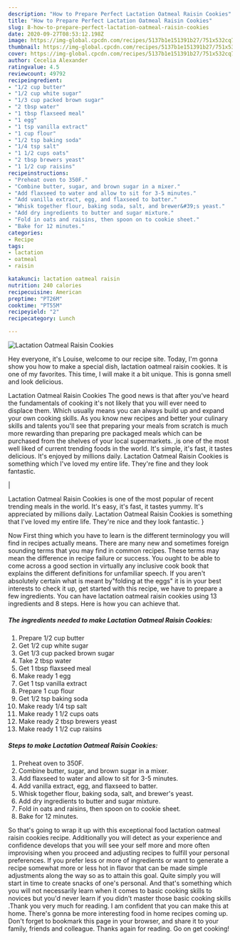 ```yaml
---
description: "How to Prepare Perfect Lactation Oatmeal Raisin Cookies"
title: "How to Prepare Perfect Lactation Oatmeal Raisin Cookies"
slug: 8-how-to-prepare-perfect-lactation-oatmeal-raisin-cookies
date: 2020-09-27T08:53:12.198Z
image: https://img-global.cpcdn.com/recipes/5137b1e151391b27/751x532cq70/lactation-oatmeal-raisin-cookies-recipe-main-photo.jpg
thumbnail: https://img-global.cpcdn.com/recipes/5137b1e151391b27/751x532cq70/lactation-oatmeal-raisin-cookies-recipe-main-photo.jpg
cover: https://img-global.cpcdn.com/recipes/5137b1e151391b27/751x532cq70/lactation-oatmeal-raisin-cookies-recipe-main-photo.jpg
author: Cecelia Alexander
ratingvalue: 4.5
reviewcount: 49792
recipeingredient:
- "1/2 cup butter"
- "1/2 cup white sugar"
- "1/3 cup packed brown sugar"
- "2 tbsp water"
- "1 tbsp flaxseed meal"
- "1 egg"
- "1 tsp vanilla extract"
- "1 cup flour"
- "1/2 tsp baking soda"
- "1/4 tsp salt"
- "1 1/2 cups oats"
- "2 tbsp brewers yeast"
- "1 1/2 cup raisins"
recipeinstructions:
- "Preheat oven to 350F."
- "Combine butter, sugar, and brown sugar in a mixer."
- "Add flaxseed to water and allow to sit for 3-5 minutes."
- "Add vanilla extract, egg, and flaxseed to batter."
- "Whisk together flour, baking soda, salt, and brewer&#39;s yeast."
- "Add dry ingredients to butter and sugar mixture."
- "Fold in oats and raisins, then spoon on to cookie sheet."
- "Bake for 12 minutes."
categories:
- Recipe
tags:
- lactation
- oatmeal
- raisin

katakunci: lactation oatmeal raisin 
nutrition: 240 calories
recipecuisine: American
preptime: "PT26M"
cooktime: "PT55M"
recipeyield: "2"
recipecategory: Lunch

---
```



![Lactation Oatmeal Raisin Cookies](https://img-global.cpcdn.com/recipes/5137b1e151391b27/751x532cq70/lactation-oatmeal-raisin-cookies-recipe-main-photo.jpg)

Hey everyone, it's Louise, welcome to our recipe site. Today, I'm gonna show you how to make a special dish, lactation oatmeal raisin cookies. It is one of my favorites. This time, I will make it a bit unique. This is gonna smell and look delicious.

Lactation Oatmeal Raisin Cookies The good news is that after you've heard the fundamentals of cooking it's not likely that you will ever need to displace them. Which usually means you can always build up and expand your own cooking skills. As you know new recipes and better your culinary skills and talents you'll see that preparing your meals from scratch is much more rewarding than preparing pre packaged meals which can be purchased from the shelves of your local supermarkets.
,is one of the most well liked of current trending foods in the world. It's simple, it's fast, it tastes delicious. It's enjoyed by millions daily. Lactation Oatmeal Raisin Cookies is something which I've loved my entire life. They're fine and they look fantastic.


|


Lactation Oatmeal Raisin Cookies is one of the most popular of recent trending meals in the world. It's easy, it's fast, it tastes yummy. It's appreciated by millions daily. Lactation Oatmeal Raisin Cookies is something that I've loved my entire life. They're nice and they look fantastic.
}

Now First thing which you have to learn is the different terminology you will find in recipes actually means. There are many new and sometimes foreign sounding terms that you may find in common recipes. These terms may mean the difference in recipe failure or success. You ought to be able to come across a good section in virtually any inclusive cook book that explains the different definitions for unfamiliar speech. If you aren't absolutely certain what is meant by"folding at the eggs" it is in your best interests to check it up,
get started with this recipe, we have to prepare a few ingredients. You can have lactation oatmeal raisin cookies using 13 ingredients and 8 steps. Here is how you can achieve that.

<!--inarticleads1-->

##### The ingredients needed to make Lactation Oatmeal Raisin Cookies:

1. Prepare 1/2 cup butter
1. Get 1/2 cup white sugar
1. Get 1/3 cup packed brown sugar
1. Take 2 tbsp water
1. Get 1 tbsp flaxseed meal
1. Make ready 1 egg
1. Get 1 tsp vanilla extract
1. Prepare 1 cup flour
1. Get 1/2 tsp baking soda
1. Make ready 1/4 tsp salt
1. Make ready 1 1/2 cups oats
1. Make ready 2 tbsp brewers yeast
1. Make ready 1 1/2 cup raisins




<!--inarticleads2-->

##### Steps to make Lactation Oatmeal Raisin Cookies:

1. Preheat oven to 350F.
1. Combine butter, sugar, and brown sugar in a mixer.
1. Add flaxseed to water and allow to sit for 3-5 minutes.
1. Add vanilla extract, egg, and flaxseed to batter.
1. Whisk together flour, baking soda, salt, and brewer&#39;s yeast.
1. Add dry ingredients to butter and sugar mixture.
1. Fold in oats and raisins, then spoon on to cookie sheet.
1. Bake for 12 minutes.




So that's going to wrap it up with this exceptional food lactation oatmeal raisin cookies recipe. Additionally you will detect as your experience and confidence develops that you will see your self more and more often improvising when you proceed and adjusting recipes to fulfill your personal preferences. If you prefer less or more of ingredients or want to generate a recipe somewhat more or less hot in flavor that can be made simple adjustments along the way so as to attain this goal. Quite simply you will start in time to create snacks of one's personal. And that's something which you will not necessarily learn when it comes to basic cooking skills to novices but you'd never learn if you didn't master those basic cooking skills .Thank you very much for reading. I am confident that you can make this at home. There's gonna be more interesting food in home recipes coming up. Don't forget to bookmark this page in your browser, and share it to your family, friends and colleague. Thanks again for reading. Go on get cooking!
